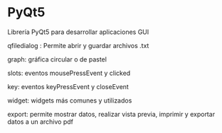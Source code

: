 # PyQt5
Librería PyQt5 para desarrollar aplicaciones GUI

qfiledialog : Permite abrir y guardar archivos .txt

graph: gráfica circular o de pastel

slots: eventos mousePressEvent y clicked 

key: eventos keyPressEvent y closeEvent

widget: widgets más comunes y utilizados

export: permite mostrar datos, realizar vista previa, imprimir y exportar datos a un archivo pdf
